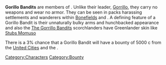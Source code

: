 **Gorillo Bandits** are members of [](The_Gorrillo_Bandits.md). Unlike their leader,
[Gorrillo](Gorrillo.md "wikilink"), they carry no weapons and wear no
armor. They can be seen in packs harassing settlements and wanderers
within [Bonefields](Bonefields.md "wikilink") and [](Flats_Lagoon.md). A defining feature of a Gorillo Bandit
is their unnaturally bulky arms and hunchbacked appearance and also the
[The Gorrillo Bandits](The_Gorrillo_Bandits.md "wikilink") scorchlanders
have Greenlander skin like [Stubs Momuso](Stubs_Momuso.md "wikilink")

There is a 3% chance that a Gorillo Bandit will have a bounty of 5000 c
from the [United Cities](02%20-%20Projects%20&%20Wikis/Kenshi/Kenshi%20Wiki/Kenshi%20Wiki%20Template/United_Cities.md "wikilink") and the [](02%20-%20Projects%20&%20Wikis/Kenshi/Kenshi%20Wiki/Kenshi%20Wiki%20Template/Shek_Kingdom.md).

[Category:Characters](Category:Characters "wikilink")
[Category:Bounty](Category:Bounty "wikilink")